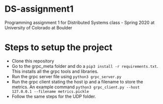 # DS-assignment1
Programming assignment 1 for Distributed Systems class - Spring 2020 at University of Colorado at Boulder

# Steps to setup the project

* Clone this repository
* Go to the grpc_meta folder and do a ```pip3 install -r requirements.txt```. This installs all the grpc tools and libraries.
* Run the grpc server file using ```python3 grpc_server.py```
* Run the grpc client stating the host ip and a filename to store the metrics. An example command ```python3 grpc_client.py --host 127.0.0.1 --filename metrics.pickle```
* Follow the same steps for the UDP folder.

